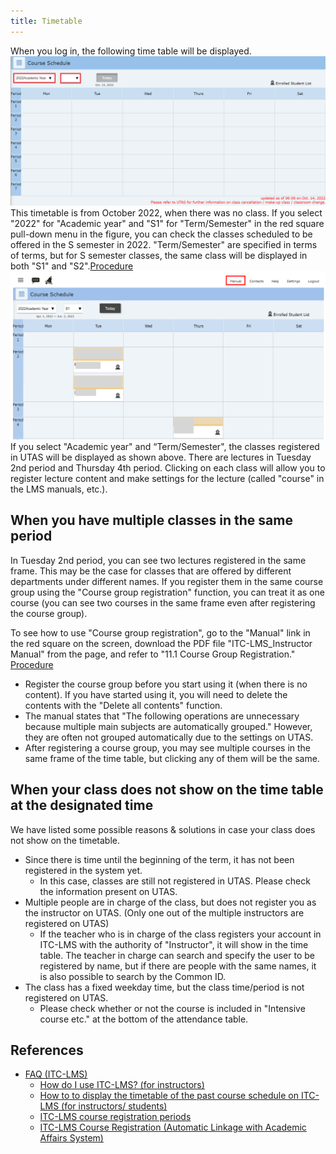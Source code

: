 ```yaml
---
title: Timetable
---
```


When you log in, the following time table will be displayed.
![出講表1](img/schedule1.png)
This timetable is from October 2022, when there was no class. If you select "2022" for "Academic year" and "S1" for "Term/Semester" in the red square pull-down menu in the figure, you can check the classes scheduled to be offered in the S semester in 2022. "Term/Semester" are specified in terms of terms, but for S semester classes, the same class will be displayed in both "S1" and "S2".[Procedure](https://youtu.be/V-FN5muQw_Q)
![出講表2](img/schedule2.png)
If you select "Academic year" and “Term/Semester", the classes registered in UTAS will be displayed as shown above. There are lectures in Tuesday 2nd period and Thursday 4th period. Clicking on each class will allow you to register lecture content and make settings for the lecture (called "course" in the LMS manuals, etc.).

## When you have multiple classes in the same period
In Tuesday 2nd period, you can see two lectures registered in the same frame. This may be the case for classes that are offered by different departments under different names. If you register them in the same course group using the "Course group registration" function, you can treat it as one course (you can see two courses in the same frame even after registering the course group).

To see how to use "Course group registration", go to the "Manual" link in the red square on the screen, download the PDF file "ITC-LMS_Instructor Manual" from the page, and refer to "11.1 Course Group Registration." [Procedure](https://youtu.be/HJyOrTdT0l4)
*  Register the course group before you start using it (when there is no content). If you have started using it, you will need to delete the contents with the "Delete all contents" function.
* The manual states that "The following operations are unnecessary because multiple main subjects are automatically grouped." However, they are often not grouped automatically due to the settings on UTAS.
* After registering a course group, you may see multiple courses in the same frame of the time table, but clicking any of them will be the same.

## When your class does not show on the time table at the designated time
We have listed some possible reasons & solutions in case your class does not show on the timetable.

* Since there is time until the beginning of the term, it has not been registered in the system yet.
  * In this case, classes are still not registered in UTAS. Please check the information present on UTAS.
* Multiple people are in charge of the class, but does not register you as the instructor on UTAS. (Only one out of the multiple instructors are registered on UTAS)
  * If the teacher who is in charge of the class registers your account in ITC-LMS with the authority of "Instructor", it will show in the time table. The teacher in charge can search and specify the user to be registered by name, but if there are people with the same names, it is also possible to search by the Common ID.
* The class has a fixed weekday time, but the class time/period is not registered on UTAS.
  * Please check whether or not the course is included in "Intensive course etc." at the bottom of the attendance table.


## References
* <a href="https://www.ecc.u-tokyo.ac.jp/en/itc-lms/faq.html">FAQ (ITC-LMS)</a>
  * <a href="https://www.ecc.u-tokyo.ac.jp/en/announcement/2019/06/24_2984.html">How do I use ITC-LMS? (for instructors)</a>
  * <a href="https://www.ecc.u-tokyo.ac.jp/en/announcement/2016/08/30_2301.html">How to to display the timetable of the past course schedule on ITC-LMS (for instructors/ students)</a>
  * <a href="https://www.ecc.u-tokyo.ac.jp/en/announcement/2016/08/08_2284.html">ITC-LMS course registration periods</a>
  * <a href="https://www.ecc.u-tokyo.ac.jp/en/announcement/2016/08/09_2286.html">ITC-LMS Course Registration (Automatic Linkage with Academic Affairs System)</a>
